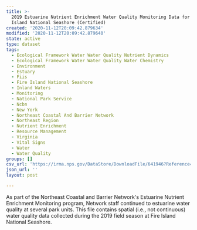 ```yaml
---
title: >-
  2019 Estuarine Nutrient Enrichment Water Quality Monitoring Data for Fire
  Island National Seashore (Certified)
created: '2020-11-12T20:09:42.879634'
modified: '2020-11-12T20:09:42.879640'
state: active
type: dataset
tags:
  - Ecological Framework Water Water Quality Nutrient Dynamics
  - Ecological Framework Water Water Quality Water Chemistry
  - Environment
  - Estuary
  - Fiis
  - Fire Island National Seashore
  - Inland Waters
  - Monitoring
  - National Park Service
  - Ncbn
  - New York
  - Northeast Coastal And Barrier Network
  - Northeast Region
  - Nutrient Enrichment
  - Resource Management
  - Virginia
  - Vital Signs
  - Water
  - Water Quality
groups: []
csv_url: 'https://irma.nps.gov/DataStore/DownloadFile/641946?Reference=2274220'
json_url: ''
layout: post

---
```

As part of the Northeast Coastal and Barrier Network's Estuarine Nutrient Enrichment Monitoring program, Network staff continued to estuarine water quality at several park units. This file contains spatial (i.e., not continuous) water quality data collected during  the 2019 field season at Fire Island National Seashore.
